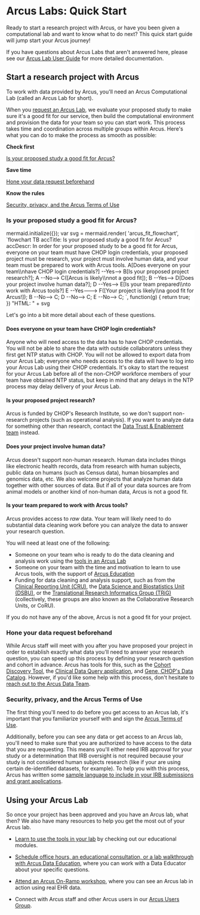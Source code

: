 <!--
author:   Arcus Education
email:    arcus-support@chop.edu
version:  1.0.0
language: en
narrator: US English Female
title: Arcus Quickstart

link:  https://cdn.jsdelivr.net/gh/arcus/Arcus_Labs_Orientation@main/assets/styles.css
link:  https://cdn.jsdelivr.net/gh/arcus/education_modules@main/assets/styles.css
script: https://kit.fontawesome.com/83b2343bd4.js
script: https://cdn.jsdelivr.net/npm/mermaid@9.4.3/dist/mermaid.min.js
-->

# Arcus Labs: Quick Start

Ready to start a research project with Arcus, or have you been given a computational lab and want to know what to do next? This quick start guide will jump start your Arcus journey! 

If you have questions about Arcus Labs that aren't answered here, please see our [Arcus Lab User Guide]() for more detailed documentation. 

## Start a research project with Arcus

To work with data provided by Arcus, you'll need an Arcus Computational Lab (called an Arcus Lab for short).

When you [request an Arcus Lab](https://support.arcus.chop.edu/servicedesk/customer/portal/6/create/307), we evaluate your proposed study to make sure it's a good fit for our service, then build the computational environment and provision the data for your team so you can start work. 
This process takes time and coordination across multiple groups within Arcus. 
Here's what you can do to make the process as smooth as possible: 

<div class = "version-update">
<b style="color: rgb(var(--color-highlight));">Check first</b><br>

[Is your proposed study a good fit for Arcus?](#is-your-proposed-study-a-good-fit-for-arcus)

</div>

<div class = "history">
<b style="color: rgb(var(--color-highlight));">Save time</b><br>

[Hone your data request beforehand](#hone-your-data-request-beforehand)

</div>

<div class = "learn-more">
<b style="color: rgb(var(--color-highlight));">Know the rules</b><br>

[Security, privacy, and the Arcus Terms of Use](#security-privacy-and-the-arcus-terms-of-use)

</div>

### Is your proposed study a good fit for Arcus?

<div style = "background-color:white;">

<script style="display: block" run-once="true" modify="false">
mermaid.initialize({});

var svg = mermaid.render(
'arcus_fit_flowchart',
`flowchart TB
 accTitle: Is your proposed study a good fit for Arcus?
 accDescr: In order for your proposed study to be a good fit for Arcus, everyone on your team must have CHOP login credentials, your proposed project must be research, your project must involve human data, and your team must be prepared to work with Arcus tools. 
  A[Does everyone on your team\\nhave CHOP login credentials?] --Yes--> B[Is your proposed project research?];
  A --No--> C([Arcus is likely\\nnot a good fit]);
  B --Yes--> D[Does your project involve human data?];
  D --Yes--> E[Is your team prepared\\nto work with Arcus tools?]
  E --Yes---> F([Your project is likely\\na good fit for Arcus!]);
  B --No--> C;
  D --No--> C;
  E --No--> C;
`,
function(g) {
    return true;
})

"HTML: " + svg
</script>

</div>

Let's go into a bit more detail about each of these questions. 

#### Does everyone on your team have CHOP login credentials?
Anyone who will need access to the data has to have CHOP credentials. 
You will not be able to share the data with outside collaborators unless they first get NTP status with CHOP.
You will not be allowed to export data from your Arcus Lab; everyone who needs access to the data will have to log into your Arcus Lab using their CHOP credentials. 
It's okay to start the request for your Arcus Lab before all of the non-CHOP workforce members of your team have obtained NTP status, but keep in mind that any delays in the NTP process may delay delivery of your Arcus Lab. 

#### Is your proposed project research?
Arcus is funded by CHOP's Research Institute, so we don't support non-research projects (such as operational analysis). 
If you want to analyze data for something other than research, contact the [Data Trust & Enablement team](https://chop365.sharepoint.com/sites/DataTrustEnablement) instead. 

#### Does your project involve human data?
Arcus doesn't support non-human research. 
Human data includes things like electronic health records, data from research with human subjects, public data on humans (such as Census data), human biosamples and genomics data, etc.
We also welcome projects that analyze human data together with other sources of data. 
But if all of your data sources are from animal models or another kind of non-human data, Arcus is not a good fit.

#### Is your team prepared to work with Arcus tools?
Arcus provides access to *raw* data.
Your team will likely need to do substantial data cleaning work before you can analyze the data to answer your research question. 

You will need at least one of the following: 

- Someone on your team who is ready to do the data cleaning and analysis work using the [tools in an Arcus Lab](https://forum.arcus.chop.edu/t/what-applications-are-available-in-arcus-labs/781)
- Someone on your team with the time and motivation to learn to use Arcus tools, with the support of [Arcus Education](https://arcus.chop.edu/i-want-to/arcus-education)
- Funding for data cleaning and analysis support, such as from the [Clinical Reporting Unit (CRU)](https://www.research.chop.edu/clinical-reporting-unit), the [Data Science and Biostatistics Unit (DSBU)](https://www.research.chop.edu/data-science-and-biostatistics-unit), or the [Translational Research Informatics Group (TRiG)](https://www.research.chop.edu/dbhi-translational-informatics) (collectively, these groups are also known as the Collaborative Research Units, or CoRU).

If you do not have any of the above, Arcus is not a good fit for your project.

### Hone your data request beforehand
While Arcus staff will meet with you after you have proposed your project in order to establish exactly what data you'll need to answer your research question, you can speed up this process by defining your research question and cohort in advance. Arcus has tools for this, such as the [Cohort Discovery Tool](https://arcus.chop.edu/apps/cohort-discovery), the [Clinical Data Query application](https://arcus.chop.edu/apps/clinical-data-query), and [Gene, CHOP's Data Catalog](https://chop.alationcloud.com/). However, if you'd like some help with this process, don't hesitate to [reach out to the Arcus Data Team](https://outlook.office365.com/owa/calendar/ArcusDataRepositoryOfficeHours@CHOP365.onmicrosoft.com/bookings/). 

### Security, privacy, and the Arcus Terms of Use
The first thing you'll need to do before you get access to an Arcus lab, it's important that you familiarize yourself with and sign the [Arcus Terms of Use](https://arcus.chop.edu/terms-of-use). 

Additionally, before you can see any data or get access to an Arcus lab, you'll need to make sure that you are authorized to have access to the data that you are requesting. This means you'll either need IRB approval for your study or a determination that IRB oversight is not required because your study is not considered human subjects research (like if your are using certain de-identified datasets, for example). To help you with this process, Arcus has written some [sample language to include in your IRB submissions and grant applications](https://arcus.chop.edu/web-static/documents/Arcus_Grant_Language.pdf).


## Using your Arcus Lab
So once your project has been approved and you have an Arcus lab, what then? We also have many resources to help you get the most out of your Arcus lab. 

- [Learn to use the tools in your lab](https://liascript.github.io/course/?https://raw.githubusercontent.com/arcus/Arcus_Labs_Orientation/main/arcus_orientation.md#6) by checking out our educational modules.

- [Schedule office hours, an educational consultation, or a lab walkthrough with Arcus Data Education](https://outlook.office365.com/book/BKG-StandardArcusEducationOfficeHours@chop.edu/), where you can work with a Data Educator about your specific questions.

- [Attend an Arcus On-Ramp workshop](https://arcus.chop.edu/education/webinar-signup#), where you can see an Arcus lab in action using real EHR data. 

- Connect with Arcus staff and other Arcus users in our [Arcus Users Group](https://teams.microsoft.com/l/team/19%3AUa9xxH-Wc6tcXYT0Ju3M-6M_f0yk4yR2qcAbIPF16hM1%40thread.tacv2/conversations?groupId=00909f4a-1401-46fd-9f0a-531498e1aef6&tenantId=a6112416-07b0-41a5-9bb1-d146b575c975).



